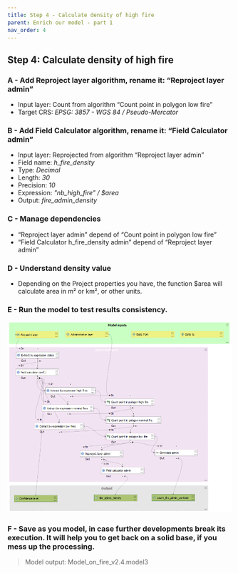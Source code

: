 ```yaml
---
title: Step 4 - Calculate density of high fire
parent: Enrich our model - part 1
nav_order: 4
---
```


## Step 4: Calculate density of high fire

### A - Add Reproject layer algorithm, rename it: “Reproject layer admin”

- Input layer: Count from algorithm “Count point in polygon low fire”
- Target CRS: *EPSG: 3857 - WGS 84 / Pseudo-Mercator*

### B - Add Field Calculator algorithm, rename it: “Field Calculator admin”

- Input layer: Reprojected from algorithm “Reproject layer admin”
- Field name: *h_fire_density*
- Type: *Decimal*
- Length: *30*
- Precision: *10*
- Expression: *"nb_high_fire" / $area*
- Output: *fire_admin_density*

### C - Manage dependencies

- “Reproject layer admin” depend of “Count point in polygon low fire”
- “Field Calculator h_fire_density admin” depend of “Reproject layer admin”

### D - Understand density value

- Depending on the Project properties you have, the function $area will calculate area in m² or km², or other units.

### E - Run the model to test results consistency.

![image](/assets/images/4_4_a_schema.png)


### F - Save as you model, in case further developments break its execution. It will help you to get back on a solid base, if you mess up the processing.

> Model output: Model_on_fire_v2.4.model3
